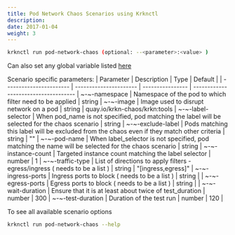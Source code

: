```yaml
---
title: Pod Network Chaos Scenarios using Krknctl
description: 
date: 2017-01-04
weight: 3
---
```


```bash
krknctl run pod-network-chaos (optional: --<parameter>:<value> )
```

Can also set any global variable listed [here](../all-scenario-env-krknctl.md)


Scenario specific parameters: 
| Parameter      | Description    | Type      |  Default | 
| ----------------------- | ----------------------    | ----------------  | ------------------------------------ | 
~-~-namespace | Namespace of the pod to which filter need to be applied  | string |
~-~-image | Image used to disrupt network on a pod  | string |  quay.io/krkn-chaos/krkn:tools | 
~-~-label-selector | When pod_name is not specified, pod matching the label will be selected for the chaos scenario  | string |
~-~-exclude-label | Pods matching this label will be excluded from the chaos even if they match other criteria | string | "" |
~-~-pod-name | When label_selector is not specified, pod matching the name will be selected for the chaos scenario  | string | 
~-~-instance-count | Targeted instance count matching the label selector  | number |  1 |
~-~-traffic-type | List of directions to apply filters - egress/ingress ( needs to be a list )  | string | "[ingress,egress]" | 
~-~-ingress-ports | Ingress ports to block ( needs to be a list )  | string |   | 
~-~-egress-ports | Egress ports to block ( needs to be a list )  | string |   | 
~-~-wait-duration | Ensure that it is at least about twice of test_duration  | number |  300 | 
~-~-test-duration | Duration of the test run  | number |  120 | 

To see all available scenario options 
```bash
krknctl run pod-network-chaos --help 
```